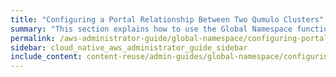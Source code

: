 ```yaml
---
title: "Configuring a Portal Relationship Between Two Qumulo Clusters"
summary: "This section explains how to use the Global Namespace functionality in Qumulo Core by creating a <a href='how-portal-creation-enables-global-namespace.html#spoke-portal'><em>spoke portal</em></a> on one cluster, proposing a <a href='how-portal-creation-enables-global-namespace.html#portal-relationship'><em>portal relationship</em></a> to another cluster (which creates the <a href='how-portal-creation-enables-global-namespace.html#hub-portal'><em>hub portal)</em></a>, and authorizing the relationship by using the <code>qq</code> CLI."
permalink: /aws-administrator-guide/global-namespace/configuring-portal-relationship.html
sidebar: cloud_native_aws_administrator_guide_sidebar
include_content: content-reuse/admin-guides/global-namespace/configuring-portal-relationship.md
---
```

